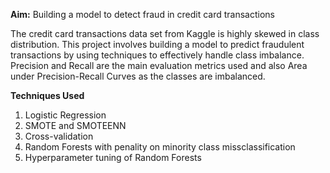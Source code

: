 **Aim:** Building a model to detect fraud in credit card transactions

The credit card transactions data set from Kaggle is highly skewed in class distribution. This project involves building a model to predict fraudulent transactions by using techniques to effectively handle class imbalance.
Precision and Recall are the main evaluation metrics used and also Area under Precision-Recall Curves as the classes are imbalanced.

**Techniques Used**
1. Logistic Regression
2. SMOTE and SMOTEENN
3. Cross-validation
4. Random Forests with penality on minority class missclassification
5. Hyperparameter tuning of Random Forests



